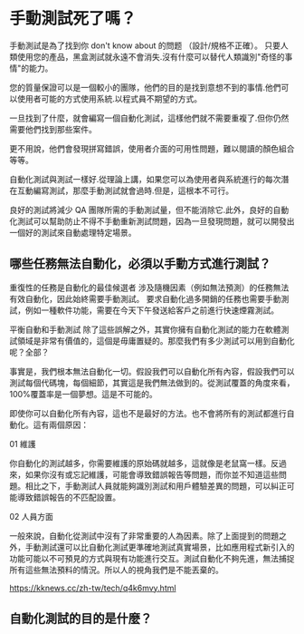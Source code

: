 # 手動測試死了嗎？

手動測試是為了找到你 don't know about 的問题 （設計/規格不正確）。
只要人類使用您的產品，黑盒測試就永遠不會消失.沒有什麼可以替代人類識別"奇怪的事情"的能力。

您的質量保證可以是一個較小的團隊，他們的目的是找到意想不到的事情.他們可以使用者可能的方式使用系統.以程式員不期望的方式。

一旦找到了什麼，就會編寫一個自動化測試，這樣他們就不需要重複了.但你仍然需要他們找到那些案件。

更不用說，他們會發現拼寫錯誤，使用者介面的可用性問題，難以閱讀的顏色組合等等。

自動化測試與測試一樣好.從理論上講，如果您可以為使用者與系統進行的每次潛在互動編寫測試，那麼手動測試就會過時.但是，這根本不可行。

良好的測試將減少 QA 團隊所需的手動測試量，但不能消除它.此外，良好的自動化測試可以幫助防止不得不手動重新測試問題，因為一旦發現問題，就可以開發出一個好的測試來自動處理特定場景。

## 哪些任務無法自動化，必須以手動方式進行測試？

重復性的任務是自動化的最佳候選者
涉及隨機因素（例如無法預測）的任務無法有效自動化，因此始終需要手動測試。
要求自動化過多開銷的任務也需要手動測試，例如一種軟件功能，需要在今天下午發送給客戶之前進行快速煙霧測試。

平衡自動和手動測試
除了這些誤解之外，其實你擁有自動化測試的能力在軟體測試領域是非常有價值的，這個是毋庸置疑的。那麼我們有多少測試可以用到自動化呢？全部？

事實是，我們根本無法自動化一切。假設我們可以自動化所有內容，假設我們可以測試每個代碼塊，每個細節，其實這是我們無法做到的。從測試覆蓋的角度來看，100%覆蓋率是一個夢想。這是不可能的。

即使你可以自動化所有內容，這也不是最好的方法。也不會將所有的測試都進行自動化。這有兩個原因：

01 維護

你自動化的測試越多，你需要維護的原始碼就越多，這就像是老鼠窩一樣。反過來，如果你沒有或忘記維護，可能會導致錯誤報告等問題，而你並不知道這些問題。相比之下，手動測試人員就能夠識別測試和用戶體驗差異的問題，可以糾正可能導致錯誤報告的不匹配設置。

02 人員方面

一般來說，自動化從測試中沒有了非常重要的人為因素。除了上面提到的問題之外，手動測試還可以比自動化測試更準確地測試真實場景，比如應用程式新引入的功能可能以不可預見的方式與現有功能進行交互。測試自動化不夠先進，無法捕捉所有這些無法預料的情況。所以人的視角我們是不能丟棄的。

https://kknews.cc/zh-tw/tech/q4k6mvy.html

## 自動化測試的目的是什麼？
